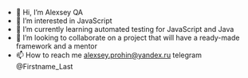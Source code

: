 - 👋 Hi, I’m Alexsey QA 
- 👀 I’m interested in JavaScript 
- 🌱 I’m currently learning automated testing for JavaScript and Java
- 💞️ I’m looking to collaborate on a project that will have a ready-made framework and a mentor
- 📫 How to reach me alexsey.prohin@yandex.ru
telegram @Firstname_Last

<!---
AlexseyProhin/AlexseyProhin is a ✨ special ✨ repository because its `README.md` (this file) appears on your GitHub profile.
You can click the Preview link to take a look at your changes.
--->

